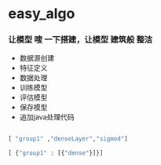 
easy_algo 
======
### 让模型 嗖 一下搭建，让模型 建筑般 整洁


+ 数据源创建
+ 特征定义
+ 数据处理
+ 训练模型
+ 评估模型
+ 保存模型
+ 追加java处理代码



```python

[ "group1" ,"denseLayer","sigmod"]

[ {"group1" : [{"dense"}]}]
```